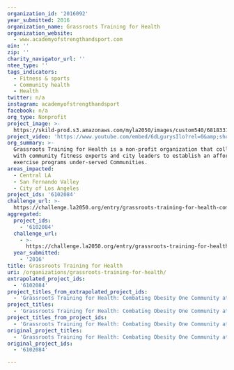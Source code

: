 ```yaml
---
organization_id: '2016092'
year_submitted: 2016
organization_name: Grassroots Training for Health
organization_website:
  - www.academyofstrengthandsport.com
ein: ''
zip: ''
charity_navigator_url: ''
ntee_type: ''
tags_indicators:
  - Fitness & sports
  - Community health
  - Health
twitter: n/a
instagram: academyofstrengthandsport
facebook: n/a
org_type: Nonprofit
project_image: >-
  https://skild-prod.s3.amazonaws.com/myla2050/images/custom540/6818331265741-team90.jpg
project_video: 'https://www.youtube.com/embed/6dLgurysIlo?rel=0&amp;showinfo=0'
org_summary: >-
  Grassroots Training for Health is a non-profit organization that collaborates
  with community fitness experts and city leaders to establish an affordable
  exercise programs under-served Communities.
areas_impacted:
  - Central LA
  - San Fernando Valley
  - City of Los Angeles
project_ids: '6102084'
challenge_url: >-
  https://challenge.la2050.org/entry/grassroots-training-for-health-combating-obesity-one-community-at-a-time
aggregated:
  project_ids:
    - '6102084'
  challenge_url:
    - >-
      https://challenge.la2050.org/entry/grassroots-training-for-health-combating-obesity-one-community-at-a-time
  year_submitted:
    - '2016'
title: Grassroots Training for Health
uri: /organizations/grassroots-training-for-health/
extrapolated_project_ids:
  - '6102084'
project_titles_from_extrapolated_project_ids:
  - 'Grassroots Training for Health: Combating Obesity One Community at a Time'
project_titles:
  - 'Grassroots Training for Health: Combating Obesity One Community at a Time'
project_titles_from_project_ids:
  - 'Grassroots Training for Health: Combating Obesity One Community at a Time'
original_project_titles:
  - 'Grassroots Training for Health: Combating Obesity One Community at a Time'
original_project_ids:
  - '6102084'

---
```

